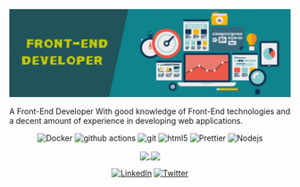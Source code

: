 <img src="https://github.com/nazrawimedhin/nazrawimedhin/blob/main/banner.png"/>

A Front-End Developer With good knowledge of Front-End technologies and a decent amount of experience in developing web applications.

<div align="center">
  <p>
    <img alt="Docker" src="https://img.shields.io/badge/-Docker-46a2f1?style=flat-square&logo=docker&logoColor=white" />
    <img alt="github actions" src="https://img.shields.io/badge/-Github_Actions-2088FF?style=flat-square&logo=github-actions&logoColor=white" />
    <img alt="git" src="https://img.shields.io/badge/-Git-F05032?style=flat-square&logo=git&logoColor=white" />
    <img alt="html5" src="https://img.shields.io/badge/-HTML5-E34F26?style=flat-square&logo=html5&logoColor=white" />
    <img alt="Prettier" src="https://img.shields.io/badge/-Prettier-F7B93E?style=flat-square&logo=prettier&logoColor=white" />
    <img alt="Nodejs" src="https://img.shields.io/badge/-Nodejs-43853d?style=flat-square&logo=Node.js&logoColor=white" />
  </p>

  <a href="https://github.com/anuraghazra/github-readme-stats">
    <img height="180px" align="center" src="https://github-readme-stats.vercel.app/api?username=nazrawimedhin&show_icons=true&theme=jolly&layout=compact" />
  </a>
  <a href="https://github.com/anuraghazra/convoychat">
    <img height="180px" align="center" src="https://github-readme-stats.vercel.app/api/top-langs/?username=nazrawimedhin&langs_count=8&theme=jolly&layout=compact" />
  </a>

  <p>
    <a href="https://www.linkedin.com/in/nazrawimedhin" target="_blank"><img alt="LinkedIn" src="https://img.shields.io/badge/linkedin-%230077B5.svg?&style=for-the-badge&logo=linkedin&logoColor=white" /></a>
    <a href="https://twitter.com/MedhinNazrawi" target="_blank"><img alt="Twitter" src="https://img.shields.io/badge/twitter-%231DA1F2.svg?&style=for-the-badge&logo=twitter&logoColor=white" /></a>
  </p>
</div>
